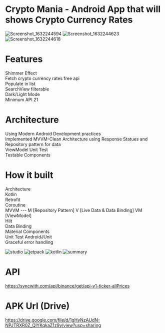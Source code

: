 # Crypto Mania - Android App that will shows Crypto Currency Rates

![Screenshot_1632244594](https://user-images.githubusercontent.com/16830594/134217615-e583603f-b7b8-4618-b3b0-3bcf57b5e40e.png)
![Screenshot_1632244623](https://user-images.githubusercontent.com/16830594/134217605-38360f4d-c0e0-4609-8b02-fa2d5263491a.png)
![Screenshot_1632244618](https://user-images.githubusercontent.com/16830594/134217616-e3572584-d56a-4dee-b609-61463ef94d0c.png)

# Features
Shimmer Effect  
Fetch crypto currency rates free api  
Populate in list  
SearchView filterable  
Dark/Light Mode  
Minimum API 21  

# Architecture
Using Modern Android Development practices  
Implemented MVVM-Clean Architecture using Response Statues and Repository pattern for data  
ViewModel Unit Test  
Testable Components  

# How it built
Architecture  
Kotlin  
Retrofit  
Coroutine  
MVVM --- M [Repository Pattern] V [Live Data & Data Binding] VM [ViewModel]  
Hilt  
Data Binding  
Material Components  
Unit Test AndroidJUnit  
Graceful error handling  


![studio](https://user-images.githubusercontent.com/16830594/134219552-c205c2ea-c4a9-45a0-a009-e25f073a9080.png)
![jetpack](https://user-images.githubusercontent.com/16830594/134219559-1bd829eb-4382-4212-97f2-1bcbf0d16903.png)
![kotlin](https://user-images.githubusercontent.com/16830594/134219560-a155c25a-b2d0-4f65-92cd-585fb9b5b5fb.png)
![summary](https://user-images.githubusercontent.com/16830594/134219557-c1272c53-d31a-49b4-9203-c7d97212f58f.png)

# API
https://syncwith.com/api/binance/get/api-v1-ticker-allPrices

# APK Url (Drive)
https://drive.google.com/file/d/1gHyNzAUdN-NPJTRXR0Z_QlYKqkaZ1z9y/view?usp=sharing  
